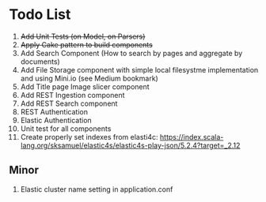 # Todo List
1. ~~Add Unit Tests (on Model, on Parsers)~~
2. ~~Apply Cake pattern to build components~~
3. Add Search Component (How to search by pages and aggregate by documents)
4. Add File Storage component with simple local filesystme implementation and using Mini.io (see Medium bookmark)
5. Add Title page Image slicer component
6. Add REST Ingestion component
7. Add REST Search component
8. REST Authentication
9. Elastic Authentication
10. Unit test for all components
11. Create properly set indexes from elasti4c: https://index.scala-lang.org/sksamuel/elastic4s/elastic4s-play-json/5.2.4?target=_2.12

## Minor
1. Elastic cluster name setting in application.conf  